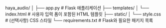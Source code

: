 haya_audio/
│
├── app.py             # Flask 애플리케이션
├── templates/
│   └── index.html     # 사용자 입력 폼이 포함된 HTML 템플릿
├── static/
│   └── style.css      # (선택사항) CSS 스타일
└── requirements.txt   # Flask와 필요한 패키지 목록
